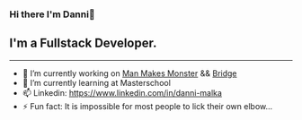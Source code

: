 ### Hi there I'm Danni👋

## I'm a Fullstack Developer.

***



- 🔭 I’m currently working on [Man Makes Monster](https://manmakesmonster.com/) && [Bridge](https://github.com/D-Nayte/bridge-basics)
- 🌱 I’m currently learning at Masterschool
- 📫 Linkedin: https://www.linkedin.com/in/danni-malka
- ⚡ Fun fact: It is impossible for most people to lick their own elbow...



